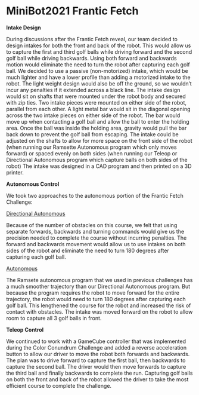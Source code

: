 # MiniBot2021 Frantic Fetch

<b>Intake Design</b>

During discussions after the Frantic Fetch reveal, our team decided to design intakes for both the front and back of the robot.  This would allow us to capture the first and third golf balls while driving forward and the second golf ball while driving backwards.  Using both forward and backwards motion would eliminate the need to turn the robot after capturing each golf ball.
We decided to use a passive (non-motorized) intake, which would be much lighter and have a lower profile than adding a motorized intake to the robot.  The light weight design would also be off the ground, so we wouldn’t incur any penalties if it extended across a black line.
The intake design would sit on shafts that were mounted under the robot body and secured with zip ties.  Two intake pieces were mounted on either side of the robot, parallel from each other.  A light metal bar would sit in the diagonal opening across the two intake pieces on either side of the robot.  The bar would move up when contacting a golf ball and allow the ball to enter the holding area.  Once the ball was inside the holding area, gravity would pull the bar back down to prevent the golf ball from escaping.
The intake could be adjusted on the shafts to allow for more space on the front side of the robot (when running our Ramsette Autonomous program which only moves forward) or spaced evenly on both sides (when running our Teleop or Directional Autonomous program which capture balls on both sides of the robot)
The intake was designed in a CAD program and then printed on a 3D printer.


<b>Autonomous Control</b>

We took two approaches to the autonomous portion of the Frantic Fetch Challenge:

<u>Directional Autonomous</u>

Because of the number of obstacles on this course, we felt that using separate forwards, backwards and turning commands would give us the precision needed to complete the course without incurring penalties.  The forward and backwards movement would allow us to use intakes on both sides of the robot and eliminate the need to turn 180 degrees after capturing each golf ball.

<u>Autonomous</u>

The Ramsete autonomous program that we used in previous challenges has a much smoother trajectory than our Directional Autonomous program.  But because the program requires the robot to move forward for the entire trajectory, the robot would need to turn 180 degrees after capturing each golf ball.  This lengthened the course for the robot and increased the risk of contact with obstacles.  The intake was moved forward on the robot to allow room to capture all 3 golf balls in front.

<b>Teleop Control</b>

We continued to work with a GameCube controller that was implemented during the Color Conundrum Challenge and added a reverse acceleration button to allow our driver to move the robot both forwards and backwards.  The plan was to drive forward to capture the first ball, then backwards to capture the second ball.  The driver would then move forwards to capture the third ball and finally backwards to complete the run.  Capturing golf balls on both the front and back of the robot allowed the driver to take the most efficient course to complete the challenge.
